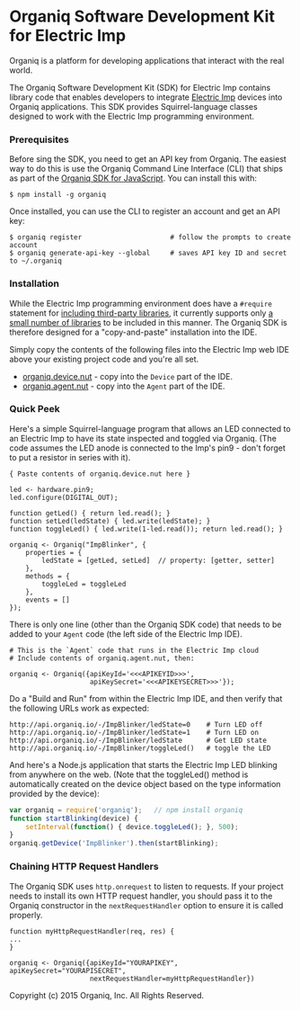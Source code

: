 # Organiq Software Development Kit for Electric Imp

Organiq is a platform for developing applications that interact with the real world.

The Organiq Software Development Kit (SDK) for Electric Imp contains library code that enables developers to integrate [Electric Imp](http://www.electricimp.com) devices into Organiq applications. This SDK provides Squirrel-language classes designed to work with the Electric Imp programming environment.


### Prerequisites

Before sing the SDK, you need to get an API key from Organiq. The easiest way to do this is use the Organiq Command Line Interface (CLI) that ships as part of the [Organiq SDK for JavaScript](https://github.com/organiq/organiq-sdk-js). You can install this with:

    $ npm install -g organiq
    
Once installed, you can use the CLI to register an account and get an API key:

    $ organiq register                      # follow the prompts to create account
    $ organiq generate-api-key --global     # saves API key ID and secret to ~/.organiq
    

### Installation

While the Electric Imp programming environment does have a `#require` statement for [including third-party libraries](https://www.electricimp.com/docs/libraries/libraryguide/), it currently supports only [a small number of libraries](https://www.electricimp.com/docs/examples/libraries/) to be included in this manner. The Organiq SDK is therefore designed for a "copy-and-paste" installation into the IDE.
  
Simply copy the contents of the following files into the Electric Imp web IDE above your existing project code and you're all set.

*  [organiq.device.nut](https://raw.githubusercontent.com/organiq/organiq-sdk-electric-imp/master/organiq.device.nut) - copy into the `Device` part of the IDE.
*  [organiq.agent.nut](https://raw.githubusercontent.com/organiq/organiq-sdk-electric-imp/master/organiq.agent.nut) - copy into the `Agent` part of the IDE.

### Quick Peek

Here's a simple Squirrel-language program that allows an LED connected to an Electric Imp to have its state inspected and toggled via Organiq. (The code assumes the LED anode is connected to the Imp's pin9 - don't forget to put a resistor in series with it).

```Squirrel
{ Paste contents of organiq.device.nut here }

led <- hardware.pin9;
led.configure(DIGITAL_OUT);

function getLed() { return led.read(); }
function setLed(ledState) { led.write(ledState); }
function toggleLed() { led.write(1-led.read()); return led.read(); }

organiq <- Organiq("ImpBlinker", {
    properties = {
        ledState = [getLed, setLed]  // property: [getter, setter]
    },
    methods = {
        toggleLed = toggleLed
    },
    events = []
});
```

There is only one line (other than the Organiq SDK code) that needs to be added to your `Agent` code (the left side of the Electric Imp IDE).

```Squirrel
# This is the `Agent` code that runs in the Electric Imp cloud
# Include contents of organiq.agent.nut, then:

organiq <- Organiq({apiKeyId='<<<APIKEYID>>>', 
                    apiKeySecret='<<<APIKEYSECRET>>>'});
```

Do a "Build and Run" from within the Electric Imp IDE, and then verify that the following URLs work as expected:

    http://api.organiq.io/-/ImpBlinker/ledState=0    # Turn LED off
    http://api.organiq.io/-/ImpBlinker/ledState=1    # Turn LED on
    http://api.organiq.io/-/ImpBlinker/ledState      # Get LED state
    http://api.organiq.io/-/ImpBlinker/toggleLed()   # toggle the LED

And here's a Node.js application that starts the Electric Imp LED blinking from anywhere on the web. (Note that the toggleLed() method is automatically created on the device object based on the type information provided by the device):

```JavaScript
var organiq = require('organiq');   // npm install organiq
function startBlinking(device) {
    setInterval(function() { device.toggleLed(); }, 500);
}
organiq.getDevice('ImpBlinker').then(startBlinking);
```

### Chaining HTTP Request Handlers

The Organiq SDK uses `http.onrequest` to listen to requests. If your project needs to install its own HTTP request handler, you should pass it to the Organiq constructor in the `nextRequestHandler` option to ensure it is called properly.

```Squirrel
function myHttpRequestHandler(req, res) {
...
}

organiq <- Organiq({apiKeyId="YOURAPIKEY", apiKeySecret="YOURAPISECRET",
                    nextRequestHandler=myHttpRequestHandler})
```


Copyright (c) 2015 Organiq, Inc. All Rights Reserved.

